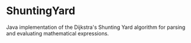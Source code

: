 # ShuntingYard
Java implementation of the Dijkstra's Shunting Yard algorithm for parsing and evaluating mathematical expressions.